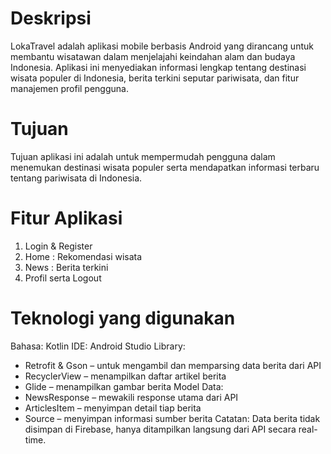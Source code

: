 # Deskripsi
LokaTravel adalah aplikasi mobile berbasis Android yang dirancang untuk membantu wisatawan dalam menjelajahi keindahan alam dan budaya Indonesia. Aplikasi ini menyediakan informasi lengkap tentang destinasi wisata populer di Indonesia, berita terkini seputar pariwisata, dan fitur manajemen profil pengguna.

# Tujuan
Tujuan aplikasi ini adalah untuk mempermudah pengguna dalam menemukan destinasi wisata populer serta mendapatkan informasi terbaru tentang pariwisata di Indonesia.

# Fitur Aplikasi
1.  Login & Register
2. Home : Rekomendasi wisata
3. News : Berita terkini 
4. Profil serta Logout

# Teknologi yang digunakan
Bahasa: Kotlin
IDE: Android Studio
Library:
 - Retrofit & Gson – untuk mengambil dan memparsing data berita dari API
 - RecyclerView – menampilkan daftar artikel berita
 - Glide – menampilkan gambar berita
Model Data:
 - NewsResponse – mewakili response utama dari API
 - ArticlesItem – menyimpan detail tiap berita
 - Source – menyimpan informasi sumber berita
Catatan:
Data berita tidak disimpan di Firebase, hanya ditampilkan langsung dari API secara real-time.
